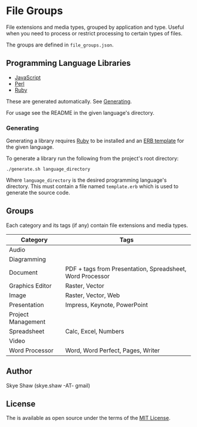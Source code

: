 # File Groups

File extensions and media types, grouped by application and type. Useful when you need to process or restrict processing to certain types of files.

The groups are defined in `file_groups.json`.

## Programming Language Libraries

* [JavaScript](js)
* [Perl](perl)
* [Ruby](ruby)

These are generated automatically. See [Generating](#generating).

For usage see the README in the given language's directory.

### Generating

Generating a library requires [Ruby](https://www.ruby-lang.org/) to be installed and
an [ERB template](https://en.wikipedia.org/wiki/ERuby) for the given language.

To generate a library run the following from the project's root directory:
```
./generate.sh language_directory
```

Where `language_directory` is the desired programming language's directory.
This must contain a file named `template.erb` which is used to generate the source code.

## Groups

Each category and its tags (if any) contain file extensions and media types.

| Category           | Tags                                                      |
|--------------------|-----------------------------------------------------------|
| Audio              |                                                           |
| Diagramming        |                                                           |
| Document           | PDF + tags from Presentation, Spreadsheet, Word Processor |
| Graphics Editor    | Raster, Vector                                            |
| Image              | Raster, Vector, Web                                       |
| Presentation       | Impress, Keynote, PowerPoint                              |
| Project Management |                                                           |
| Spreadsheet        | Calc, Excel, Numbers                                      |
| Video              |                                                           |
| Word Processor     | Word, Word Perfect, Pages, Writer                         |

## Author

Skye Shaw (skye.shaw -AT- gmail)

## License

The is available as open source under the terms of the [MIT License](https://opensource.org/licenses/MIT).
